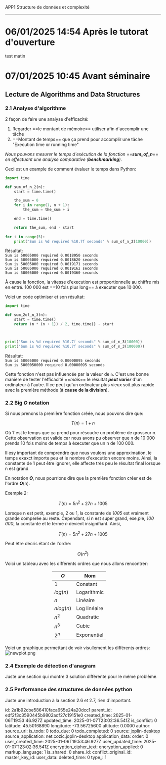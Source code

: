 APP1 Structure de données et complexité

* * *

# 06/01/2025 14:54 Après le tutorat d'ouverture

test matin

# 07/01/2025 10:45 Avant séminaire

## Lecture de Algorithms and Data Structures

### 2.1 Analyse d'algorithme

2 façon de faire une analyse d'efficacité:

1.  Regarder ==le montant de mémoire== utiliser afin d'accomplir une tâche
2.  ==Montant de temps== que ça prend pour accomplir une tâche  "Execution time or running time"

*Nous pouvons mesurer le temps d'exécution de la fonction ==**sum_of_n**== en effectuant une analyse comparative (**benchmarking**).*

Ceci est un example de comment évaluer le temps dans Python:

```Python
import time

def sum_of_n_2(n):
    start = time.time()

    the_sum = 0
    for i in range(1, n + 1):
        the_sum = the_sum + i

    end = time.time()

    return the_sum, end - start
    
for i in range(5):
    print("Sum is %d required %10.7f seconds" % sum_of_n_2(10000))
```

Résultat:  
`Sum is 50005000 required 0.0018950 seconds`  
`Sum is 50005000 required 0.0018620 seconds`  
`Sum is 50005000 required 0.0019171 seconds`  
`Sum is 50005000 required 0.0019162 seconds`  
`Sum is 50005000 required 0.0019360 seconds`

À cause la fonction, la vitesse d'execution est proportionnelle au chiffre mis en entré. 100 000 est ==10 fois plus long== à executer que 10 000.

Voici un code optimiser et son résultat:

```Python
import time

def sum_2of_n_3(n):
    start = time.time()
    return (n * (n + 1)) / 2, time.time() - start



print("Sum is %d required %10.7f seconds" % sum_of_n_3(10000))
print("Sum is %d required %10.7f seconds" % sum_of_n_3(100000))
```

Résultat:  
`Sum is 50005000 required 0.00000095 seconds`  
`Sum is 5000050000 required 0.00000095 seconds`

Cette fonction n'est pas influencée par la valeur de `n`. C'est une bonne manière de tester l'efficacité ==*mais*== le résultat ***peut varier*** d'un ordinateur à l'autre. Il ce peut qu'un ordinateur plus vieux soit plus rapide avec la première méthode (**à cause de la division**).

### 2.2 Big *O* notation

Si nous prenons la première fonction créée, nous pouvons dire que:

$$
T(n) = 1+ n
$$

Où `T` est le temps que ça prend pour résoudre un problème de grosseur n.  
Cette observation est valide car nous avons pu observer que n de 10 000 prends 10 fois moins de temps à éxecuter que un n de 100 000.

Il esy important de comprendre que nous voulons une approximation, le temps exaxct importe peu et le nombre d'execution encore moins. Ainsi, la constante de 1 peut être ignorer, elle affecte très peu le résultat final lorsque n est grand.

En notation ***O***, nous pourrions dire que la première fonction créer est de l'ordre ***O***(n).

Exemple 2:

$$
T(n) = 5n^2 +27n +1005
$$

Lorsque n est petit, exemple, 2 ou 1, la constante de *1005* est vraiment grande comperée au reste. Cependant, si n est super grand, exe,ple, *100 000*, la constante et le terme *n* devient insignifiant. Ainsi,

$$
T(n) = 5n^2 +27n +1005 
$$

Peut être décris étant de l'ordre:

$$
O(n^2)
$$

Voici un tableau avec les différents ordres que nous allons rencontrer:

<div style="margin-left: auto;
            margin-right: auto;
            width: 40%">

| ***O***	 | **Nom** 						|
| ------- 			 | ------ 						|
| $1$			 | Constant 		  |
| $log(n)$ 	| Logarithmic 	 |
| $n$ 			 | Linéaire 		|
| $nlog(n)$ | Log linéaire	|
| $n^2$     | Quadratic |
| $n^3$     | Cubic |
| $2^n$     | Exponentiel |
</div>

Voici un graphique permettant de voir visullement les différents ordres:
![newplot.png](:/0e9e2cb732f94ac99c1c89ff799832cd)

### 2.4 Exemple de détection d'anagram
Juste une section qui montre 3 solution différente pour le même problème.

### 2.5 Performance des structures de données python
Juste une introduction à la section 2.6 et 2.7, rien d'important.


id: 2a1b92cbe586410faca655e24a20dcc1
parent_id: edf2f3c3590445b9802adf27c19151e0
created_time: 2025-01-06T19:53:46.927Z
updated_time: 2025-01-07T23:02:36.541Z
is_conflict: 0
latitude: 45.50168890
longitude: -73.56725600
altitude: 0.0000
author: 
source_url: 
is_todo: 0
todo_due: 0
todo_completed: 0
source: joplin-desktop
source_application: net.cozic.joplin-desktop
application_data: 
order: 0
user_created_time: 2025-01-06T19:53:46.927Z
user_updated_time: 2025-01-07T23:02:36.541Z
encryption_cipher_text: 
encryption_applied: 0
markup_language: 1
is_shared: 0
share_id: 
conflict_original_id: 
master_key_id: 
user_data: 
deleted_time: 0
type_: 1